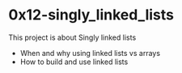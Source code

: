 
# 0x12-singly_linked_lists

This project is about Singly linked lists
- When and why using linked lists vs arrays
- How to build and use linked lists
